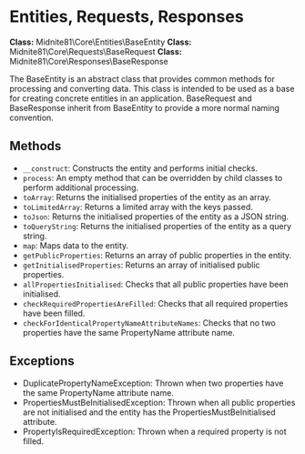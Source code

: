 # Entities, Requests, Responses

**Class:** Midnite81\Core\Entities\BaseEntity
**Class:** Midnite81\Core\Requests\BaseRequest
**Class:** Midnite81\Core\Responses\BaseResponse

The BaseEntity is an abstract class that provides common methods for processing and converting data. This class is
intended to be used as a base for creating concrete entities in an application. BaseRequest and BaseResponse inherit
from BaseEntity to provide a more normal naming convention.

## Methods

- `__construct`: Constructs the entity and performs initial checks.
- `process`: An empty method that can be overridden by child classes to perform additional processing.
- `toArray`: Returns the initialised properties of the entity as an array.
- `toLimitedArray`: Returns a limited array with the keys passed.
- `toJson`: Returns the initialised properties of the entity as a JSON string.
- `toQueryString`: Returns the initialised properties of the entity as a query string.
- `map`: Maps data to the entity.
- `getPublicProperties`: Returns an array of public properties in the entity.
- `getInitialisedProperties`: Returns an array of initialised public properties.
- `allPropertiesInitialised`: Checks that all public properties have been initialised.
- `checkRequiredPropertiesAreFilled`: Checks that all required properties have been filled.
- `checkForIdenticalPropertyNameAttributeNames`: Checks that no two properties have the same PropertyName attribute name.

## Exceptions

- DuplicatePropertyNameException: Thrown when two properties have the same PropertyName attribute name.
- PropertiesMustBeInitialisedException: Thrown when all public properties are not initialised and the entity has the PropertiesMustBeInitialised attribute.
- PropertyIsRequiredException: Thrown when a required property is not filled.
